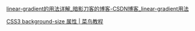 [linear-gradient的用法详解_暗影刀客的博客-CSDN博客_linear-gradient用法](https://blog.csdn.net/u012436704/article/details/107189718)

[CSS3 background-size 属性 | 菜鸟教程](https://www.runoob.com/cssref/css3-pr-background-size.html)


